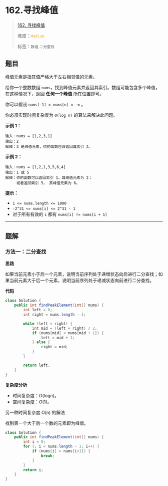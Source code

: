 # 162.寻找峰值

> [162. 寻找峰值](https://leetcode.cn/problems/find-peak-element/)
>
> 难度：<font color=orange>`Medium`</font>
>
> 标签：`数组` `二分查找`

## 题目

峰值元素是指其值严格大于左右相邻值的元素。

给你一个整数数组 `nums`，找到峰值元素并返回其索引。数组可能包含多个峰值，在这种情况下，返回 **任何一个峰值** 所在位置即可。

你可以假设 `nums[-1] = nums[n] = -∞` 。

你必须实现时间复杂度为 `O(log n)` 的算法来解决此问题。

**示例 1：**

```
输入：nums = [1,2,3,1]
输出：2
解释：3 是峰值元素，你的函数应该返回其索引 2。
```

**示例 2：**

```
输入：nums = [1,2,1,3,5,6,4]
输出：1 或 5 
解释：你的函数可以返回索引 1，其峰值元素为 2；
     或者返回索引 5， 其峰值元素为 6。
```

**提示：**

* `1 <= nums.length <= 1000`
* `-2^31 <= nums[i] <= 2^31 - 1`
* 对于所有有效的 `i` 都有 `nums[i] != nums[i + 1]`

--------------------

## 题解

### 方法一：二分查找

**思路**

如果当前元素小于后一个元素，说明当前序列处于递增状态向后进行二分查找；如果当前元素大于后一个元素，说明当前序列处于递减状态向前进行二分查找。

**代码**

```java
class Solution {
    public int findPeakElement(int[] nums) {
        int left = 0;
        int right = nums.length - 1;

        while (left < right) {
            int mid = (left + right) / 2;
            if (nums[mid] < nums[mid + 1]) {
                left = mid + 1;
            } else {
                right = mid;
            }
        }

        return left;
    }
}
```

**复杂度分析**

- 时间复杂度：$O(\log_{}{n} )$。
- 空间复杂度：$O(1)$​。



另一种时间复杂度 O(n) 的解法

找到第一个大于后一个数的元素即为峰值。

```java
class Solution {
    public int findPeakElement(int[] nums) {
        int i = 0;
        for (; i < nums.length - 1; i++) {
            if (nums[i] > nums[i+1]) {
                break;
            }
        }
        return i;
    }
}
```
